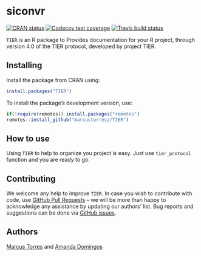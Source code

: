 
<!-- README.md is generated from README.Rmd. Please edit that file -->

# siconvr

<!-- badges: start -->

[![CRAN
status](https://www.r-pkg.org/badges/version/siconvr)](https://CRAN.R-project.org/package=tTIER)
[![Codecov test
coverage](https://codecov.io/gh/marcustorresz/TIER/branch/main/graph/badge.svg)](https://codecov.io/gh/marcustorrez/TIER?branch=main)
[![Travis build
status](https://travis-ci.com/marcustorresz/TIER.svg?branch=main)](https://travis-ci.com/marcustorresz/TIER)
<!-- badges: end -->

`TIER` is an R package to Provides documentation for your R project,
through version 4.0 of the TIER protocol, developed by project TIER.

## Installing

Install the package from CRAN using:

``` r
install.packages("TIER")
```

To install the package’s development version, use:

``` r
if(!require(remotes)) install.packages("remotes")
remotes::install_github("marcustorresz/TIER")
```

## How to use

Using `TIER` to help to organize you project is easy. Just use
`tier_protocol` function and you are ready to go.

## Contributing

We welcome any help to improve `TIER`. In case you wish to contribute
with code, use [GitHub Pull
Requests](https://docs.github.com/pt/github/collaborating-with-issues-and-pull-requests/creating-a-pull-request)
– we will be more than happy to acknowledge any assistance by updating
our authors’ list. Bug reports and suggestions can be done via [GitHub
issues](https://github.com/marcustorreszs/TIER/issues).

## Authors

[Marcus Torres](https://marcustorresz.github.io/) and [Amanda
Domingos]()
